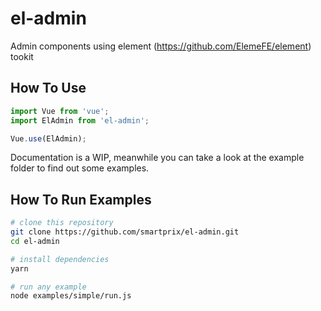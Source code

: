 # el-admin
Admin components using element (https://github.com/ElemeFE/element) tookit

## How To Use

```js
import Vue from 'vue';
import ElAdmin from 'el-admin';

Vue.use(ElAdmin);
```

Documentation is a WIP, meanwhile you can take a look at the example folder to find out some examples.

## How To Run Examples

```bash
# clone this repository
git clone https://github.com/smartprix/el-admin.git
cd el-admin

# install dependencies
yarn

# run any example
node examples/simple/run.js
```
